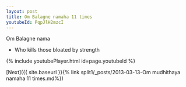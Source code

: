 ```yaml
---
layout: post
title: Om Balagne namaha 11 times
youtubeId: PqpJlH2mzcI
---
```

 
 
Om Balagne nama 
 
 -  Who kills those bloated by strength 
 
  
 
  
 
 
 
 
 
 


{% include youtubePlayer.html id=page.youtubeId %}
 
[Next]({{ site.baseurl }}{% link  split1/_posts/2013-03-13-Om mudhithaya namaha 11 times.md%})
 
